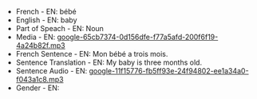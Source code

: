 - French - EN: bébé
- English - EN: baby
- Part of Speach - EN: Noun
- Media - EN:  [google-65cb7374-0d156dfe-f77a5afd-200f6f19-4a24b82f.mp3](./28.mp3)
- French Sentence - EN: Mon bébé a trois mois.
- Sentence Translation - EN: My baby is three months old.
- Sentence Audio - EN:  [google-11f15776-fb5ff93e-24f94802-ee1a34a0-f043a1c8.mp3](./8.mp3)
- Gender - EN: 